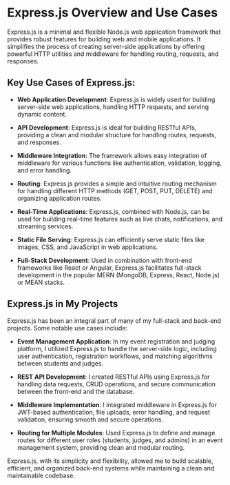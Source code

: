 # Express.js Overview and Use Cases

Express.js is a minimal and flexible Node.js web application framework that provides robust features for building web and mobile applications. It simplifies the process of creating server-side applications by offering powerful HTTP utilities and middleware for handling routing, requests, and responses.

## Key Use Cases of Express.js:

- **Web Application Development**: Express.js is widely used for building server-side web applications, handling HTTP requests, and serving dynamic content.

- **API Development**: Express.js is ideal for building RESTful APIs, providing a clean and modular structure for handling routes, requests, and responses.

- **Middleware Integration**: The framework allows easy integration of middleware for various functions like authentication, validation, logging, and error handling.

- **Routing**: Express.js provides a simple and intuitive routing mechanism for handling different HTTP methods (GET, POST, PUT, DELETE) and organizing application routes.

- **Real-Time Applications**: Express.js, combined with Node.js, can be used for building real-time features such as live chats, notifications, and streaming services.

- **Static File Serving**: Express.js can efficiently serve static files like images, CSS, and JavaScript in web applications.

- **Full-Stack Development**: Used in combination with front-end frameworks like React or Angular, Express.js facilitates full-stack development in the popular MERN (MongoDB, Express, React, Node.js) or MEAN stacks.

## Express.js in My Projects

Express.js has been an integral part of many of my full-stack and back-end projects. Some notable use cases include:

- **Event Management Application**: In my event registration and judging platform, I utilized Express.js to handle the server-side logic, including user authentication, registration workflows, and matching algorithms between students and judges.

- **REST API Development**: I created RESTful APIs using Express.js for handling data requests, CRUD operations, and secure communication between the front-end and the database.

- **Middleware Implementation**: I integrated middleware in Express.js for JWT-based authentication, file uploads, error handling, and request validation, ensuring smooth and secure operations.

- **Routing for Multiple Modules**: Used Express.js to define and manage routes for different user roles (students, judges, and admins) in an event management system, providing clean and modular routing.

Express.js, with its simplicity and flexibility, allowed me to build scalable, efficient, and organized back-end systems while maintaining a clean and maintainable codebase.